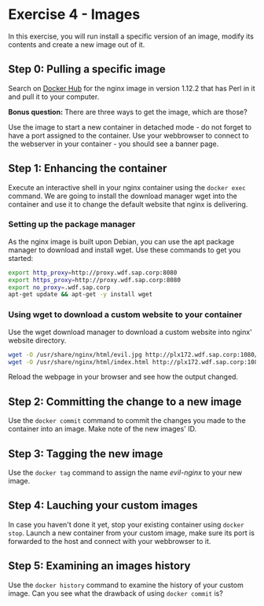 # Exercise 4 - Images

In this exercise, you will run install a specific version of an image, modify its contents and create a new image out of it.

## Step 0: Pulling a specific image

Search on [Docker Hub](https://hub.docker.com) for the nginx image in version 1.12.2 that has Perl in it and pull it to your computer.

**Bonus question:** There are three ways to get the image, which are those?

Use the image to start a new container in detached mode - do not forget to have a port assigned to the container. Use your webbrowser to connect to the webserver in your container - you should see a banner page.

## Step 1: Enhancing the container

Execute an interactive shell in your nginx container using the `docker exec` command. We are going to install the download manager wget into the container and use it to change the default website that nginx is delivering.

### Setting up the package manager

As the nginx image is built upon Debian, you can use the apt package manager to download and install wget. Use these commands to get you started:

```bash
export http_proxy=http://proxy.wdf.sap.corp:8080
export https_proxy=http://proxy.wdf.sap.corp:8080
export no_proxy=.wdf.sap.corp
apt-get update && apt-get -y install wget
```

### Using wget to download a custom website to your container

Use the wget download manager to download a custom website into nginx' website directory.

```bash
wget -O /usr/share/nginx/html/evil.jpg http://plx172.wdf.sap.corp:1080/K8S_Training/evil.jpg
wget -O /usr/share/nginx/html/index.html http://plx172.wdf.sap.corp:1080/K8S_Training/evil.html
```

Reload the webpage in your browser and see how the output changed.

## Step 2: Committing the change to a new image

Use the `docker commit` command to commit the changes you made to the container into an image. Make note of the new images' ID.

## Step 3: Tagging the new image

Use the `docker tag` command to assign the name _evil-nginx_ to your new image.

## Step 4: Lauching your custom images

In case you haven't done it yet, stop your existing container using `docker stop`. Launch a new container from your custom image, make sure its port is forwarded to the host and connect with your webbrowser to it.

## Step 5: Examining an images history

Use the `docker history` command to examine the history of your custom image. Can you see what the drawback of using `docker commit` is?
